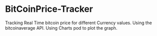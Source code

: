 # BitCoinPrice-Tracker
Tracking Real Time bitcoin price for different Currency values.
Using the bitcoinaverage API.
Using Charts pod to plot the graph.

